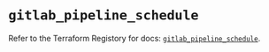# `gitlab_pipeline_schedule`

Refer to the Terraform Registory for docs: [`gitlab_pipeline_schedule`](https://registry.terraform.io/providers/gitlabhq/gitlab/16.6.0/docs/resources/pipeline_schedule).
